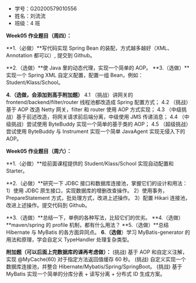- 学号：G20200579010556
- 姓名：刘流流
- 班级：4 班



**Week05 作业题目（周四）：**

**1.（必做）**写代码实现 Spring Bean 的装配，方式越多越好（XML、Annotation 都可以）, 提交到 Github。

**2.（选做）**使 Java 里的动态代理，实现一个简单的 AOP。
**3.（选做）**实现一个 Spring XML 自定义配置，配置一组 Bean，例如：Student/Klass/School。

**4.（选做，会添加到高手附加题）**
4.1 （挑战）讲网关的 frontend/backend/filter/router 线程池都改造成 Spring 配置方式；
4.2 （挑战）基于 AOP 改造 Netty 网关，filter 和 router 使用 AOP 方式实现；
4.3 （中级挑战）基于前述改造，将网关请求前后端分离，中级使用 JMS 传递消息；
4.4 （中级挑战）尝试使用 ByteBuddy 实现一个简单的基于类的 AOP；
4.5 （超级挑战）尝试使用 ByteBuddy 与 Instrument 实现一个简单 JavaAgent 实现无侵入下的 AOP。

**Week05 作业题目（周六）：**

**1.（必做）**给前面课程提供的 Student/Klass/School 实现自动配置和 Starter。

**2.（必做）**研究一下 JDBC 接口和数据库连接池，掌握它们的设计和用法：
1）使用 JDBC 原生接口，实现数据库的增删改查操作。
2）使用事务，PrepareStatement 方式，批处理方式，改进上述操作。
3）配置 Hikari 连接池，改进上述操作。提交代码到 Github。

**3.（选做）**总结一下，单例的各种写法，比较它们的优劣。
**4.（选做）**maven/spring 的 profile 机制，都有什么用法？
**5.（选做）**总结 Hibernate 与 MyBatis 的各方面异同点。
**6.（选做**）学习 MyBatis-generator 的用法和原理，学会自定义 TypeHandler 处理复杂类型。

**附加题（可以后面上完数据库的课再考虑做）：**
(挑战) 基于 AOP 和自定义注解，实现 @MyCache(60) 对于指定方法返回值缓存 60 秒。
(挑战) 自定义实现一个数据库连接池，并整合 Hibernate/Mybatis/Spring/SpringBoot。
(挑战) 基于 MyBatis 实现一个简单的分库分表 + 读写分离 + 分布式 ID 生成方案。